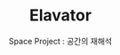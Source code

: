 ---
title: "Elavator"
subtitle: "Space Project : 공간의 재해석"
layout: single
tag: 
    - Video Making
categories: work
main-img : "../../assets/image/image01.jpg"
---